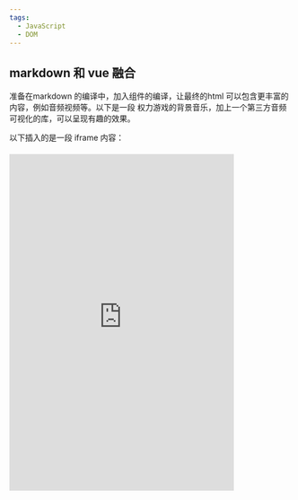 ```yaml
---
tags: 
  - JavaScript
  - DOM
---
```


## markdown 和 vue 融合

准备在markdown 的编译中，加入组件的编译，让最终的html 可以包含更丰富的内容，例如音频视频等。以下是一段 权力游戏的背景音乐，加上一个第三方音频可视化的库，可以呈现有趣的效果。

<!-- <my-player source="https://music.163.com/song/media/outer/url?id=32526653.mp3" /> -->

<my-player source="/got.mp3" />

以下插入的是一段 iframe 内容：

<iframe src="https://alex2wong.github.io/webgl_learning/webgl7/index.html"
  style="border:none; width: 400px; height:600px; overflow:auto;
  display:flex;align-items:center;margin-top:20px"
/>
